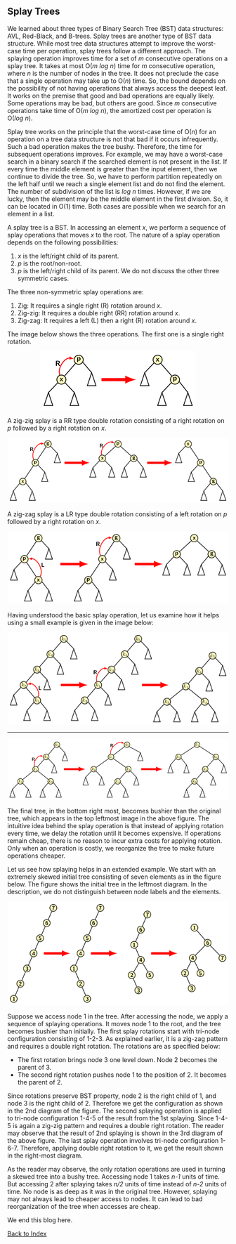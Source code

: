## Splay Trees

We learned about three types of Binary Search Tree (BST) data 
structures: AVL, Red-Black, and B-trees. Splay trees
are another type of BST data structure. While most tree data 
structures attempt to improve the worst-case time per operation, splay 
trees follow a different approach. The splaying operation improves 
time for a set of <i>m</i> consecutive operations on a splay tree.
It takes at most O(<i>m log n</i>) time for <i>m</i> consecutive
operation, where <i>n</i> is the number of
nodes in the tree. It does not preclude the case that a single operation
may take up to O(<i>n</i>) time. So, the bound depends on the possibility
of not having operations that always access the deepest leaf. 
It works on the premise that good and bad operations are equally likely. 
Some operations may be bad, but others are good. Since <i>m</i> 
consecutive operations take time of O(<i>m log n</i>), the amortized cost
per operation is O(<i>log n</i>).

Splay tree works on the principle that the worst-case time of O(<i>n</i>) for
an operation on a tree data structure is not that bad if it occurs 
infrequently. Such a bad operation makes the tree bushy. Therefore, the
time for subsequent operations improves. For example, we may have a worst-case search in a binary search if the searched element is not present 
in the list. If every time the middle element is greater than the input 
element, then we continue to divide the tree. So, we have to perform 
partition repeatedly on the left half until we reach a single element list 
and do not find the element. The number of subdivision of the list 
is <i>log n</i> times. However, if we are lucky, then the element may 
be the middle element in the first division. So, it can be located in 
O(1) time. Both cases are possible when we search for an element in a list. 

A splay tree is a BST. In accessing an element <i>x</i>, we perform a 
sequence of splay operations that moves <i>x</i> to the root. 
The nature of a splay operation depends on the following possibilities: 
1. <i>x</i> is the left/right child of its parent.
2. <i>p</i> is the root/non-root.
3. <i>p</i> is the left/right child of its parent.
We do not discuss the other three symmetric cases. 

The three non-symmetric splay operations are:
1. Zig: It requires a single right (R) rotation around <i>x</i>.  
2. Zig-zig: It requires a double right (RR) rotation around <i>x</i>.  
3. Zig-zag: It requires a left (L) then a right (R) rotation around <i>x</i>.  

The image below shows the three operations. The first one is a single right
rotation.
<p style="text-align:center">
 <img src="../images/R-splay.png" alt="Zig splay"> 
</p>
A zig-zig splay is a RR type double rotation consisting of a right rotation
on <i>p</i> followed by a right rotation on <i>x</i>. 
<p style="text-align:center">
 <img src="../images/RR-splay.png" alt="Zig-Zig splay"> 
</p>
A zig-zag splay is a LR type double rotation consisting of a left rotation
on <i>p</i> followed by a right rotation on <i>x</i>.
<p style="text-align:center">
 <img src="../images/LR-splay.png" alt="Zig-Zag splay"> 
</p>

Having understood the basic splay operation, let us examine how it helps using
a small example is given in the image below:
<p style="text-align:center">
 <img src="../images/splayExample.png" alt="splaying example 1"> 
 </p>
 <hr />
 <p style="text-align:center">
 <img src="../images/splayExample1.png" alt="splaying example 2"> 
</p>
The final tree, in the bottom right most, becomes bushier than 
the original tree, which appears in the top leftmost image in the above figure.
The intuitive idea behind the splay operation is that instead of applying 
rotation every time, we delay the rotation until it becomes expensive.  
If operations remain cheap, there is no reason to 
incur extra costs for applying rotation. Only when an operation is costly,
we reorganize the tree to make future operations cheaper. 

Let us see how splaying helps in an extended example. We start with an
extremely skewed initial tree consisting of seven elements as in the figure
below. The figure shows the initial tree in the leftmost diagram. In the
description, we do not distinguish between node labels and 
the elements. 
<p style="text-align:center">
 <img src="../images/splayExample2.png" alt="splaying example 2">
 </p>
Suppose we access node 1 in the tree. After accessing
the node, we apply a sequence of splaying operations. It moves
node 1 to the root, and the tree becomes bushier than  
initially. The first splay rotations start with tri-node 
configuration consisting of 1-2-3. As explained earlier, it is a zig-zag pattern and
requires a double right rotation. The rotations
are as specified below:

- The first rotation brings node 3 one level down. Node 2 becomes the parent of 3.  
- The second right rotation pushes node 1 to the position of 2. It becomes the parent of 2. 

Since rotations preserve BST property, node 2 is the right 
child of 1, and node 3 is the right child of 2. Therefore we get the 
configuration as shown in the 2nd diagram of the figure. The second
splaying operation is applied to tri-node configuration 1-4-5
of the result from the 1st splaying. Since 1-4-5 is again a 
zig-zig pattern and requires a double right rotation. The reader 
may observe that the result of 2nd splaying is shown in the
3rd diagram of the above figure. The last splay operation involves
tri-node configuration 1-6-7. Therefore, applying double right rotation
to it, we get the result shown in the right-most diagram.

As the reader may observe, the only rotation operations are
used in turning a skewed tree into a bushy tree. Accessing node 1 takes 
<i>n-1</i> units of time. But accessing 2 after splaying takes 
<i>n/2</i> units of time instead of <i>n-2</i> units of time. No node is as 
deep as it was in the original tree. However, splaying may not always 
lead to cheaper access to nodes. It can lead to bad reorganization of 
the tree when accesses are cheap.


We end this blog here.

[Back to Index](../index.md)
